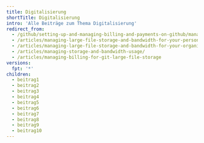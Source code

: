 ```yaml
---
title: Digitalisierung
shortTitle: Digitalisierung
intro: 'Alle Beiträge zum Thema Digitalisierung'
redirect_from:
  - /github/setting-up-and-managing-billing-and-payments-on-github/managing-billing-for-git-large-file-storage
  - /articles/managing-large-file-storage-and-bandwidth-for-your-personal-account/
  - /articles/managing-large-file-storage-and-bandwidth-for-your-organization/
  - /articles/managing-storage-and-bandwidth-usage/
  - /articles/managing-billing-for-git-large-file-storage
versions:
  fpt: '*'
children:
  - beitrag1
  - beitrag2
  - beitrag3
  - beitrag4
  - beitrag5
  - beitrag6
  - beitrag7
  - beitrag8
  - beitrag9
  - beitrag10
---
```


